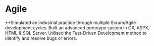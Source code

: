 # Agile
**Simulated an industrial practice through multiple Scrum/Agile development cycles.
Built an advanced prototype system in C#, ASPX, HTML & SQL Server. Utilised the Test-Driven Development method to identify and resolve bugs or errors.
